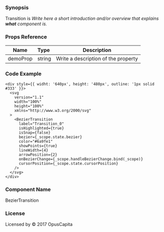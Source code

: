 ### Synopsis

Transition is 
*Write here a short introduction and/or overview that explains **what** component is.*

### Props Reference

| Name                           | Type                    | Description                                                 |
| ------------------------------ | :---------------------- | ----------------------------------------------------------- |
| demoProp                       | string                  | Write a description of the property                         |

### Code Example

```
<div style={{ widht: '640px', height: '480px', outline: '1px solid #333' }}>
  <svg
    version="1.1"
    width="100%"
    height="100%"
    xmlns="http://www.w3.org/2000/svg"
  >
    <BezierTransition
      label="Transition_0"
      isHighlighted={true}
      isSnap={false}
      bezier={_scope.state.bezier}
      color="#6a9fe1"
      showPoints={true}
      lineWidth={4}
      arrowPosition={2}
      onBezierChange={_scope.handleBezierChange.bind(_scope)}
      cursorPosition={_scope.state.cursorPosition}
    />
  </svg>
</div>
```

### Component Name

BezierTransition

### License

Licensed by © 2017 OpusCapita

